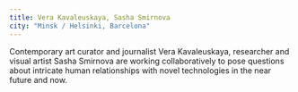 ```yaml
---
title: Vera Kavaleuskaya, Sasha Smirnova
city: "Minsk / Helsinki, Barcelona"
---
```


Contemporary art curator and journalist Vera Kavaleuskaya, researcher and visual artist Sasha Smirnova are working collaboratively to pose questions about intricate human relationships with novel technologies in the near future and now.
